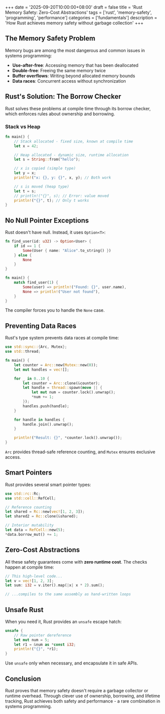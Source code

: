 +++
date = '2025-09-20T10:00:00+08:00'
draft = false
title = 'Rust Memory Safety: Zero-Cost Abstractions'
tags = ['rust', 'memory-safety', 'programming', 'performance']
categories = ['fundamentals']
description = 'How Rust achieves memory safety without garbage collection'
+++

## The Memory Safety Problem

Memory bugs are among the most dangerous and common issues in systems programming:

- **Use-after-free**: Accessing memory that has been deallocated
- **Double-free**: Freeing the same memory twice
- **Buffer overflows**: Writing beyond allocated memory bounds
- **Data races**: Concurrent access without synchronization

## Rust's Solution: The Borrow Checker

Rust solves these problems at compile time through its borrow checker, which enforces rules about ownership and borrowing.

### Stack vs Heap

```rust
fn main() {
    // Stack allocated - fixed size, known at compile time
    let x = 42;

    // Heap allocated - dynamic size, runtime allocation
    let s = String::from("hello");

    // x is copied (simple type)
    let y = x;
    println!("x: {}, y: {}", x, y); // Both work

    // s is moved (heap type)
    let t = s;
    // println!("{}", s); // Error: value moved
    println!("{}", t); // Only t works
}
```

## No Null Pointer Exceptions

Rust doesn't have null. Instead, it uses `Option<T>`:

```rust
fn find_user(id: u32) -> Option<User> {
    if id == 1 {
        Some(User { name: "Alice".to_string() })
    } else {
        None
    }
}

fn main() {
    match find_user(1) {
        Some(user) => println!("Found: {}", user.name),
        None => println!("User not found"),
    }
}
```

The compiler forces you to handle the `None` case.

## Preventing Data Races

Rust's type system prevents data races at compile time:

```rust
use std::sync::{Arc, Mutex};
use std::thread;

fn main() {
    let counter = Arc::new(Mutex::new(0));
    let mut handles = vec![];

    for _ in 0..10 {
        let counter = Arc::clone(&counter);
        let handle = thread::spawn(move || {
            let mut num = counter.lock().unwrap();
            *num += 1;
        });
        handles.push(handle);
    }

    for handle in handles {
        handle.join().unwrap();
    }

    println!("Result: {}", *counter.lock().unwrap());
}
```

`Arc` provides thread-safe reference counting, and `Mutex` ensures exclusive access.

## Smart Pointers

Rust provides several smart pointer types:

```rust
use std::rc::Rc;
use std::cell::RefCell;

// Reference counting
let shared = Rc::new(vec![1, 2, 3]);
let shared2 = Rc::clone(&shared);

// Interior mutability
let data = RefCell::new(5);
*data.borrow_mut() += 1;
```

## Zero-Cost Abstractions

All these safety guarantees come with **zero runtime cost**. The checks happen at compile time:

```rust
// This high-level code...
let v = vec![1, 2, 3];
let sum: i32 = v.iter().map(|x| x * 2).sum();

// ...compiles to the same assembly as hand-written loops
```

## Unsafe Rust

When you need it, Rust provides an `unsafe` escape hatch:

```rust
unsafe {
    // Raw pointer dereference
    let mut num = 5;
    let r1 = &num as *const i32;
    println!("{}", *r1);
}
```

Use `unsafe` only when necessary, and encapsulate it in safe APIs.

## Conclusion

Rust proves that memory safety doesn't require a garbage collector or runtime overhead. Through clever use of ownership, borrowing, and lifetime tracking, Rust achieves both safety and performance - a rare combination in systems programming.
